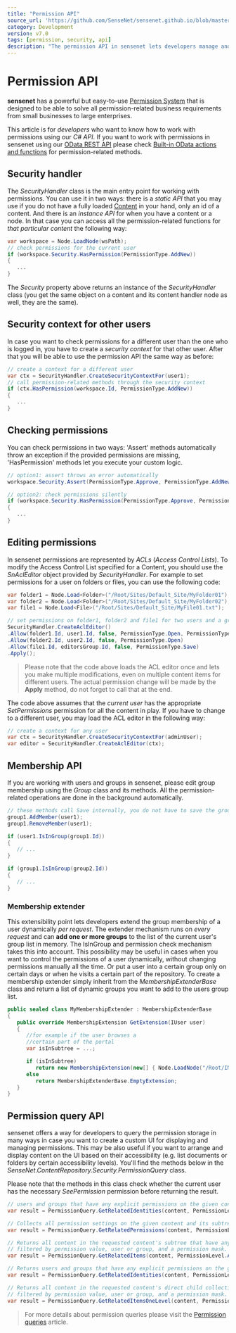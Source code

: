 ```yaml
---
title: "Permission API"
source_url: 'https://github.com/SenseNet/sensenet.github.io/blob/master/_docs/permission-api.md'
category: Development
version: v7.0
tags: [permission, security, api]
description: "The permission API in sensenet lets developers manage and check permissions on content and change group memberships."
---
```


# Permission API
**sensenet** has a powerful but easy-to-use [Permission System](permission-system) that is designed to be able to solve all permission-related business requirements from small businesses to large enterprises.

This article is for *developers* who want to know how to work with permissions using our *C# API*. If you want to work with permissions in sensenet using our [OData REST API](odata-rest-api) please check [Built-in OData actions and functions](built-in-odata-actions-and-functions) for permission-related methods.

## Security handler
The *SecurityHandler* class is the main entry point for working with permissions. You can use it in two ways: there is a *static API* that you may use if you do not have a fully loaded [Content](content) in your hand, only an id of a content. And there is an *instance API* for when you have a content or a node. In that case you can access all the permission-related functions for *that particular content* the following way:
```csharp
var workspace = Node.LoadNode(wsPath);
// check permissions for the current user
if (workspace.Security.HasPermission(PermissionType.AddNew))
{
   ...
}
```
The *Security* property above returns an instance of the *SecurityHandler* class (you get the same object on a content and its content handler node as well, they are the same).

## Security context for other users
In case you want to check permissions for a different user than the one who is logged in, you have to create a *security context* for that other user. After that you will be able to use the permission API the same way as before:
```csharp
// create a context for a different user
var ctx = SecurityHandler.CreateSecurityContextFor(user1);
// call permission-related methods through the security context
if (ctx.HasPermission(workspace.Id, PermissionType.AddNew))
{
   ...
}
```

## Checking permissions
You can check permissions in two ways: 'Assert' methods automatically throw an exception if the provided permissions are missing, 'HasPermission' methods let you execute your custom logic.
```csharp
// option1: assert throws an error automatically
workspace.Security.Assert(PermissionType.Approve, PermissionType.AddNew);

// option2: check permissions silently
if (workspace.Security.HasPermission(PermissionType.Approve, PermissionType.AddNew))
{
   ...
}
```

## Editing permissions
In sensenet permissions are represented by *ACLs* (*Access Control Lists*). To modify the Access Control List specified for a Content, you should use the *SnAclEditor* object provided by *SecurityHandler*. For example to set permissions for a user on folders or files, you can use the following code:

```csharp
var folder1 = Node.Load<Folder>("/Root/Sites/Default_Site/MyFolder01");
var folder2 = Node.Load<Folder>("/Root/Sites/Default_Site/MyFolder02");
var file1 = Node.Load<File>("/Root/Sites/Default_Site/MyFile01.txt");

// set permissions on folder1, folder2 and file1 for two users and a group
SecurityHandler.CreateAclEditor()
.Allow(folder1.Id, user1.Id, false, PermissionType.Open, PermissionType.Custom01)
.Allow(folder2.Id, user2.Id, false, PermissionType.Open)
.Allow(file1.Id, editorsGroup.Id, false, PermissionType.Save)
.Apply();
```

>Please note that the code above loads the ACL editor once and lets you make multiple modifications, even on multiple content items for different users. The actual permission change will be made by the **Apply** method, do not forget to call that at the end.

The code above assumes that the *current user* has the appropriate *SetPermissions* permission for all the content in play. If you have to change to a different user, you may load the ACL editor in the following way:
```csharp
// create a context for any user
var ctx = SecurityHandler.CreateSecurityContextFor(adminUser);
var editor = SecurityHandler.CreateAclEditor(ctx);
```

## Membership API
If you are working with users and groups in sensenet, please edit group membership using the *Group* class and its methods. All the permission-related operations are done in the background automatically.
```csharp
// these methods call Save internally, you do not have to save the group manually
group1.AddMember(user1);
group1.RemoveMember(user1);

if (user1.IsInGroup(group1.Id)) 
{ 
   // ... 
}

if (group1.IsInGroup(group2.Id)) 
{ 
   // ... 
}
```

### Membership extender
This extensibility point lets developers extend the group membership of a user dynamically *per request*. The extender mechanism runs on *every request* and can **add one or more groups** to the list of the current user's group list in memory. The IsInGroup and permission check mechanism takes this into account.
This possibility may be useful in cases when you want to control the permissions of a user dynamically, without changing permissions manually all the time. Or put a user into a certain group only on certain days or when he visits a certain part of the repository.
To create a membership extender simply inherit from the *MembershipExtenderBase* class and return a list of dynamic groups you want to add to the users group list.
```csharp
public sealed class MyMembershipExtender : MembershipExtenderBase
{
   public override MembershipExtension GetExtension(IUser user)
   {
      //for example if the user browses a 
      //certain part of the portal
      var isInSubtree = ...;

      if (isInSubtree)
         return new MembershipExtension(new[] { Node.LoadNode("/Root/IMS/Demo/MyGroup") as ISecurityContainer });
      else
         return MembershipExtenderBase.EmptyExtension;
   }
}
```

## Permission query API
sensenet offers a way for developers to query the permission storage in many ways in case you want to create a custom UI for displaying and managing permissions. This may be also useful if you want to arrange and display content on the UI based on their accessibility (e.g. list documents or folders by certain accessibility levels). You'll find the methods below in the *SenseNet.ContentRepository.Security.PermissionQuery* class.

Please note that the methods in this class check whether the current user has the necessary *SeePermission* permission before returning the result.

```csharp
// users and groups that have any explicit permissions on the given content or its subtree
var result = PermissionQuery.GetRelatedIdentities(content, PermissionLevel.AllowedOrDenied, IdentityKind.All);

// Collects all permission settings on the given content and its subtree related to the specified user or group.
var result = PermissionQuery.GetRelatedPermissions(content, PermissionLevel.AllowedOrDenied, true, user1, null);

// Returns all content in the requested content's subtree that have any permission setting
// filtered by permission value, user or group, and a permission mask.
var result = PermissionQuery.GetRelatedItems(content, PermissionLevel.AllowedOrDenied, true, user1, permissionTypes);

// Returns users and groups that have any explicit permissions on the given content or its subtree.
var result = PermissionQuery.GetRelatedIdentities(content, PermissionLevel.AllowedOrDenied, IdentityKind.GroupsAndOrganizationalUnits, permissionTypes);

// Returns all content in the requested content's direct child collection that have any permission setting
// filtered by permission value, user or group, and a permission mask.
var result = PermissionQuery.GetRelatedItemsOneLevel(content, PermissionLevel.AllowedOrDenied, group, permissionTypes);
```

> For more details about permission queries please visit the [Permission queries](permission-queries) article.